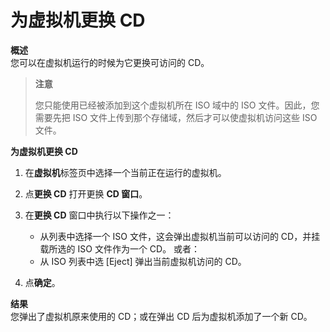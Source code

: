 # 为虚拟机更换 CD

**概述**<br/>
您可以在虚拟机运行的时候为它更换可访问的 CD。

> **注意**
>
> 您只能使用已经被添加到这个虚拟机所在 ISO 域中的 ISO 文件。因此，您需要先把 ISO 文件上传到那个存储域，然后才可以使虚拟机访问这些 ISO 文件。

**为虚拟机更换 CD**

1. 在**虚拟机**标签页中选择一个当前正在运行的虚拟机。

2. 点**更换 CD** 打开更换 **CD 窗口**。

3. 在**更换 CD** 窗口中执行以下操作之一：
   * 从列表中选择一个 ISO 文件，这会弹出虚拟机当前可以访问的 CD，并挂载所选的 ISO 文件作为一个 CD。
   或者：
   * 从 ISO 列表中选 [Eject] 弹出当前虚拟机访问的 CD。

4. 点**确定**。

**结果**<br/>
您弹出了虚拟机原来使用的 CD；或在弹出 CD 后为虚拟机添加了一个新 CD。

